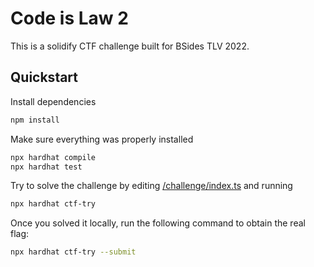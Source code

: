 # Code is Law 2

This is a solidify CTF challenge built for BSides TLV 2022.

## Quickstart

Install dependencies
```bash
npm install
```

Make sure everything was properly installed
```bash
npx hardhat compile
npx hardhat test
```

Try to solve the challenge by editing [/challenge/index.ts](./challenge/index.ts) and running

```bash
npx hardhat ctf-try
```

Once you solved it locally, run the following command to obtain the real flag:

```bash
npx hardhat ctf-try --submit
```